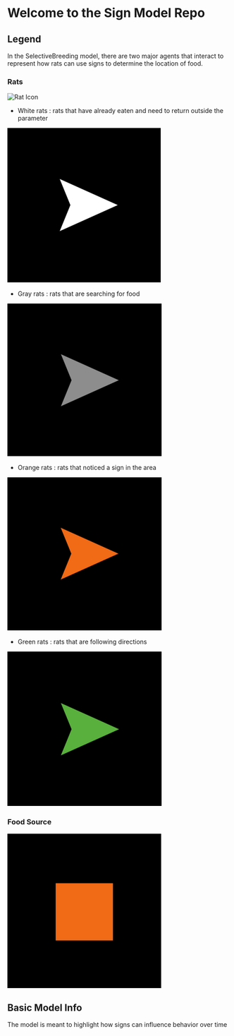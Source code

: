 # Welcome to the Sign Model Repo

## Legend

In the SelectiveBreeding model, there are two major agents that interact
to represent how rats can use signs to determine the location of food.

### Rats
 ![Rat Icon](http://ccl.northwestern.edu/netlogo/5.0/docs/images/defaultlinkshape.gif)

 - White rats : rats that have already eaten and need to return outside the parameter

 ![White Rats](/images/whiterat.png)

 - Gray rats : rats that are searching for food

 ![Gray Rats](/images/grayrat.png)

 - Orange rats : rats that noticed a sign in the area

 ![Orange Rats](/images/orangerat.png)

 - Green rats : rats that are following directions

 ![Green Rats](/images/greenrat.png)

### Food Source

  ![Food Source](/images/foodsource.png)

## Basic Model Info

The model is meant to highlight how signs can influence behavior over time
